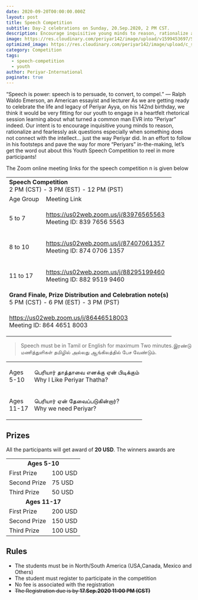 ```yaml
---
date: 2020-09-20T00:00:00.000Z
layout: post
title: Speech Competition
subtitle: Day-2 celebrations on Sunday, 20.Sep.2020, 2 PM CST.
description: Encourage inquisitive young minds to reason, rationalize and fearlessly ask questions especially when something does not connect with the intellect…
image: https://res.cloudinary.com/periyar142/image/upload/v1599453697/Speech_shndzz.png
optimized_image: https://res.cloudinary.com/periyar142/image/upload/c_scale,w_380/v1599453697/Speech_shndzz.png
category: Competition
tags:
  - speech-competition
  - youth
author: Periyar-International
paginate: true
---
```


“Speech is power: speech is to persuade, to convert, to compel.”
— Ralph Waldo Emerson, an American essayist and lecturer
As we are getting ready to celebrate the life and legacy of Periyar Ayya, on his 142nd birthday, we think it would be very fitting for our youth to engage in a heartfelt rhetorical session learning about what turned a common man EVR into “Periyar” indeed. Our intent is to encourage inquisitive young minds to reason, rationalize and fearlessly ask questions especially when something does not connect with the intellect… just the way Periyar did.   In an effort to follow in his footsteps and pave the way for more “Periyars” in-the-making, let’s get the word out about this Youth Speech Competition to reel in more participants!


The Zoom online meeting links for the speech competition n is given below

<table>
  <tbody>
    <tr>
      <td colspan=2><strong>Speech Competition</strong><br/>2 PM (CST) - 3 PM (EST) - 12 PM (PST)</td>
    </tr>
    <tr>
      <td>Age Group</td>
      <td>Meeting Link</td>
    </tr>
    <tr>
      <td>5 to 7</td>
      <td><p><a href='https://us02web.zoom.us/j/83976565563'>https://us02web.zoom.us/j/83976565563</a><br/>Meeting ID: 839 7656 5563</p>
      </td>
    </tr>
    <tr>
      <td>8 to 10</td>
      <td><p><a href='https://us02web.zoom.us/j/87407061357'>https://us02web.zoom.us/j/87407061357</a><br/>Meeting ID: 874 0706 1357</p>
      </td>
    </tr>
      <tr>
      <td>11 to 17</td>
      <td><p><a href='https://us02web.zoom.us/j/88295199460'>https://us02web.zoom.us/j/88295199460</a><br/>Meeting ID: 882 9519 9460</p>
      </td>
    </tr>
    <tr>
      <td colspan=2><strong>Grand Finale, Prize Distribution and Celebration note(s)</strong><br/>5 PM (CST) - 6 PM (EST) - 3 PM (PST)</td>
    </tr>
    <tr>
      <td colspan=2><p><a href='https://us02web.zoom.us/j/86446518003'>https://us02web.zoom.us/j/86446518003</a><br/>Meeting ID: 864 4651 8003</p></td>
    </tr>
  </tbody>
</table>


> Speech must be in Tamil or English for maximum Two minutes.இரண்டு மணித்துளிகள் தமிழில் அல்லது ஆங்கிலத்தில் பேச வேண்டும்.


<table>
  <tbody>
    <tr>
      <td><p>Ages<br/>5-10</p></td>
      <td><p>பெரியார் தாத்தாவை எனக்கு ஏன் பிடிக்கும்<br/>Why I Like Periyar Thatha?</p></td>
    </tr>
    <tr>
      <td><p>Ages<br/>11-17</p></td>
      <td><p>பெரியார் ஏன் தேவைப்படுகின்றார்?<br>Why we need Periyar?</p></td>
    </tr>
  </tbody>
</table>

## Prizes

All the participants will get award of <strong>20 USD</strong>. The winners awards are


<table>
<tbody>
  <tr>
    <td colspan=2><center><strong>Ages 5-10</strong></center></td>
  </tr>
  <tr>
    <td>First Prize</td>
    <td>100 USD</td>
  </tr>
   <tr>
    <td>Second Prize</td>
    <td>75 USD</td>
  </tr>
   <tr>
    <td>Third Prize</td>
    <td>50 USD</td>
  </tr>
  <tr>
    <td colspan=2><center><strong>Ages 11-17</strong></center></td>
  </tr>
  <tr>
    <td>First Prize</td>
    <td>200 USD</td>
  </tr>
   <tr>
    <td>Second Prize</td>
    <td>150 USD</td>
  </tr>
   <tr>
    <td>Third Prize</td>
    <td>100 USD</td>
  </tr>
</tbody>
</table>

## Rules

* The students must be in North/South America (USA,Canada, Mexico and Others)
* The student must register to participate in the competition
* No fee is associated with the registration
* <del>The Registration due is by <strong>17.Sep.2020 11:00 PM (CST)</strong></del>













